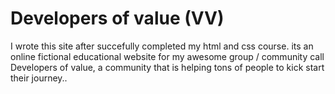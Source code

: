 # <h1> Developers of value (VV) </h1>
<p>
  I wrote this site after succefully completed my html and css course. its an online fictional educational website for my awesome group / community call Developers of value, a community that is helping tons of people to kick start their journey..
  </p>
